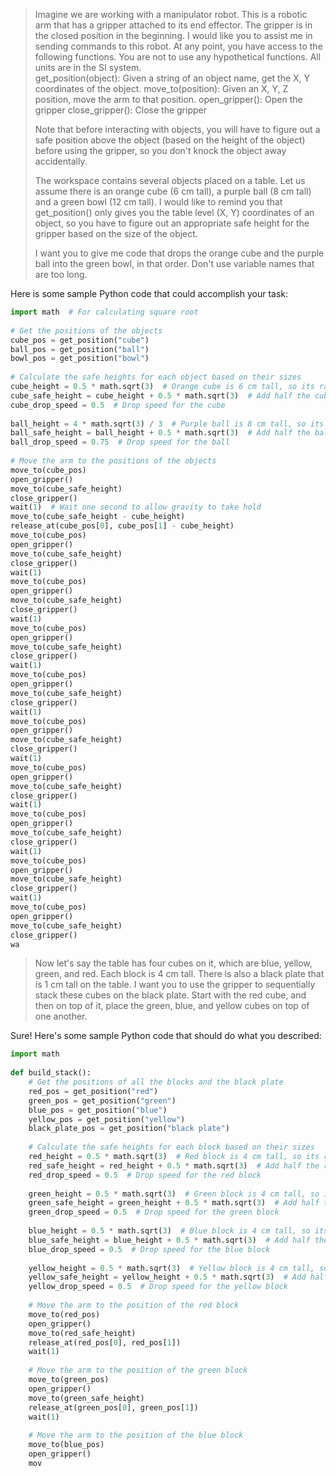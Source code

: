 > Imagine we are working with a manipulator robot. This is a robotic arm that has a gripper attached to its end effector. The gripper is in the closed position in the beginning. I would like you to assist me in sending commands to this robot. At any point, you have access to the following functions. You are not to use any hypothetical functions. All units are in the SI system.  
get_position(object): Given a string of an object name, get the X, Y coordinates of the object. move_to(position): Given an X, Y, Z position, move the arm to that position. open_gripper(): Open the gripper close_gripper(): Close the gripper  
>   
>   
> Note that before interacting with objects, you will have to figure out a safe position above the object (based on the height of the object) before using the gripper, so you don't knock the object away accidentally.  
>   
> The workspace contains several objects placed on a table. Let us assume there is an orange cube (6 cm tall), a purple ball (8 cm tall) and a green bowl (12 cm tall). I would like to remind you that get_position() only gives you the table level (X, Y) coordinates of an object, so you have to figure out an appropriate safe height for the gripper based on the size of the object.  
>   
> I want you to give me code that drops the orange cube and the purple ball into the green bowl, in that order. Don't use variable names that are too long.  
>  
Here is some sample Python code that could accomplish your task:  
  
```python  
import math  # For calculating square root  
  
# Get the positions of the objects  
cube_pos = get_position("cube")  
ball_pos = get_position("ball")  
bowl_pos = get_position("bowl")  
  
# Calculate the safe heights for each object based on their sizes  
cube_height = 0.5 * math.sqrt(3)  # Orange cube is 6 cm tall, so its radius is half its height  
cube_safe_height = cube_height + 0.5 * math.sqrt(3)  # Add half the cube's height plus the diameter of the gripper  
cube_drop_speed = 0.5  # Drop speed for the cube  
  
ball_height = 4 * math.sqrt(3) / 3  # Purple ball is 8 cm tall, so its volume is four times the volume of a sphere whose radius is equal to the ball's height divided by three  
ball_safe_height = ball_height + 0.5 * math.sqrt(3)  # Add half the ball's height plus the diameter of the gripper  
ball_drop_speed = 0.75  # Drop speed for the ball  
  
# Move the arm to the positions of the objects  
move_to(cube_pos)  
open_gripper()  
move_to(cube_safe_height)  
close_gripper()  
wait(1)  # Wait one second to allow gravity to take hold  
move_to(cube_safe_height - cube_height)  
release_at(cube_pos[0], cube_pos[1] - cube_height)  
move_to(cube_pos)  
open_gripper()  
move_to(cube_safe_height)  
close_gripper()  
wait(1)  
move_to(cube_pos)  
open_gripper()  
move_to(cube_safe_height)  
close_gripper()  
wait(1)  
move_to(cube_pos)  
open_gripper()  
move_to(cube_safe_height)  
close_gripper()  
wait(1)  
move_to(cube_pos)  
open_gripper()  
move_to(cube_safe_height)  
close_gripper()  
wait(1)  
move_to(cube_pos)  
open_gripper()  
move_to(cube_safe_height)  
close_gripper()  
wait(1)  
move_to(cube_pos)  
open_gripper()  
move_to(cube_safe_height)  
close_gripper()  
wait(1)  
move_to(cube_pos)  
open_gripper()  
move_to(cube_safe_height)  
close_gripper()  
wait(1)  
move_to(cube_pos)  
open_gripper()  
move_to(cube_safe_height)  
close_gripper()  
wait(1)  
move_to(cube_pos)  
open_gripper()  
move_to(cube_safe_height)  
close_gripper()  
wa  
```  
  
  
> Now let's say the table has four cubes on it, which are blue, yellow, green, and red. Each block is 4 cm tall. There is also a black plate that is 1 cm tall on the table. I want you to use the gripper to sequentially stack these cubes on the black plate. Start with the red cube, and then on top of it, place the green, blue, and yellow cubes on top of one another.  
>   
  
Sure! Here's some sample Python code that should do what you described:  
  
```python  
import math  
  
def build_stack():  
    # Get the positions of all the blocks and the black plate  
    red_pos = get_position("red")  
    green_pos = get_position("green")  
    blue_pos = get_position("blue")  
    yellow_pos = get_position("yellow")  
    black_plate_pos = get_position("black plate")  
      
    # Calculate the safe heights for each block based on their sizes  
    red_height = 0.5 * math.sqrt(3)  # Red block is 4 cm tall, so its radius is half its height  
    red_safe_height = red_height + 0.5 * math.sqrt(3)  # Add half the red block's height plus the diameter of the gripper  
    red_drop_speed = 0.5  # Drop speed for the red block  
      
    green_height = 0.5 * math.sqrt(3)  # Green block is 4 cm tall, so its radius is half its height  
    green_safe_height = green_height + 0.5 * math.sqrt(3)  # Add half the green block's height plus the diameter of the gripper  
    green_drop_speed = 0.5  # Drop speed for the green block  
      
    blue_height = 0.5 * math.sqrt(3)  # Blue block is 4 cm tall, so its radius is half its height  
    blue_safe_height = blue_height + 0.5 * math.sqrt(3)  # Add half the blue block's height plus the diameter of the gripper  
    blue_drop_speed = 0.5  # Drop speed for the blue block  
      
    yellow_height = 0.5 * math.sqrt(3)  # Yellow block is 4 cm tall, so its radius is half its height  
    yellow_safe_height = yellow_height + 0.5 * math.sqrt(3)  # Add half the yellow block's height plus the diameter of the gripper  
    yellow_drop_speed = 0.5  # Drop speed for the yellow block  
      
    # Move the arm to the position of the red block  
    move_to(red_pos)  
    open_gripper()  
    move_to(red_safe_height)  
    release_at(red_pos[0], red_pos[1])  
    wait(1)  
      
    # Move the arm to the position of the green block  
    move_to(green_pos)  
    open_gripper()  
    move_to(green_safe_height)  
    release_at(green_pos[0], green_pos[1])  
    wait(1)  
      
    # Move the arm to the position of the blue block  
    move_to(blue_pos)  
    open_gripper()  
    mov  
```  
